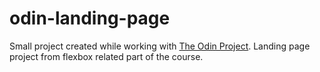 # odin-landing-page
Small project created while working with [The Odin Project](https://www.theodinproject.com/). Landing page project from flexbox related part of the course.
